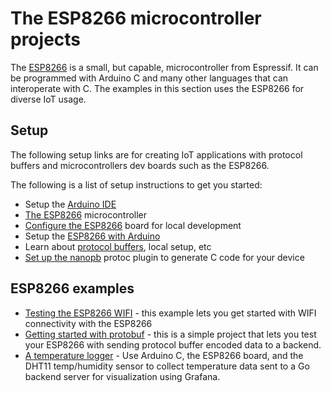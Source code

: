 # The ESP8266 microcontroller projects

The [ESP8266](https://www.espressif.com/en/products/hardware/esp8266ex/overview) is a small, but capable, microcontroller from Espressif.  It can be programmed with Arduino C and many other languages that can interoperate with C.  The examples in this section uses the ESP8266 for diverse IoT usage.

## Setup

The following setup links are for creating IoT applications with protocol buffers and microcontrollers dev boards such as the ESP8266.  

The following is a list of setup instructions to get you started:

* Setup the [Arduino IDE](https://www.arduino.cc/en/Main/Software)
* [The ESP8266](https://en.wikipedia.org/wiki/ESP8266) microcontroller
* [Configure the ESP8266](./esp8266-setup.md) board for local development
* Setup the [ESP8266 with Arduino](https://github.com/esp8266/Arduino)
* Learn about [protocol buffers](https://developers.google.com/protocol-buffers/docs/tutorials), local setup, etc
* [Set up the nanopb](./nanopb.md) protoc plugin to generate C code for your device


## ESP8266 examples

* [Testing the ESP8266 WIFI](./simple-tcp) - this example lets you get started with WIFI connectivity with the ESP8266
* [Getting started with protobuf](./simple-proto) - this is a simple project that lets you test your ESP8266 with sending protocol buffer encoded data to a backend.
* [A temperature logger](./dht11-temp) - Use Arduino C, the ESP8266 board, and the DHT11 temp/humidity sensor to collect temperature data sent to a Go backend server for visualization using Grafana.